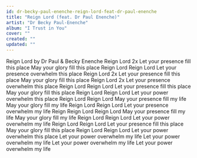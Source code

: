 ```yaml
---
id: dr-becky-paul-enenche-reign-lord-feat-dr-paul-enenche
title: "Reign Lord (feat. Dr Paul Enenche)"
artist: "Dr Becky Paul-Enenche"
album: "I Trust in You"
cover: ""
created: ""
updated: ""
---
```


Reign Lord by Dr Paul & Becky Enenche
Reign Lord 2x
Let your presence fill this place
May your glory fill this place
Reign Lord Reign Lord
Let your presence overwhelm this place
Reign Lord 2x
Let your presence fill this place
May your glory fill this place
Reign Lord 2x
Let your presence overwhelm this place
Reign Lord Reign Lord
Let your presence fill this place
May your glory fill this place
Reign Lord Reign Lord
Let your power overwhelm this place
Reign Lord Reign Lord
May your presence fill my life
May your glory fill my life
Reign Lord Reign Lord
Let your presence overwhelm my life Reign
Reign Lord Reign Lord
May your presence fill my life
May your glory fill my life
Reign Lord Reign Lord
Let your power overwhelm my life
Reign Lord Reign Lord
Let your presence fill this place
May your glory fill this place
Reign Lord Reign Lord
Let your power  overwhelm this place
Let your power overwhelm my life
Let your power overwhelm my life
Let your power overwhelm my life
Let your power overwhelm my life
